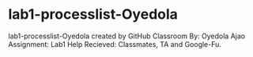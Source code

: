 # lab1-processlist-Oyedola
lab1-processlist-Oyedola created by GitHub Classroom
By: Oyedola Ajao
Assignment: Lab1
Help Recieved: Classmates, TA and Google-Fu.
